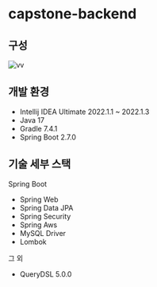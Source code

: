 # capstone-backend

## 구성
![vv](https://github.com/2023-Capstone/capstone-back/assets/81796331/d2c4614d-66cd-4bc6-809c-3052dea42ee2)


## 개발 환경

* Intellij IDEA Ultimate 2022.1.1 ~ 2022.1.3
* Java 17
* Gradle 7.4.1
* Spring Boot 2.7.0




## 기술 세부 스택

Spring Boot
* Spring Web
* Spring Data JPA
* Spring Security
* Spring Aws
* MySQL Driver
* Lombok

그 외
* QueryDSL 5.0.0

